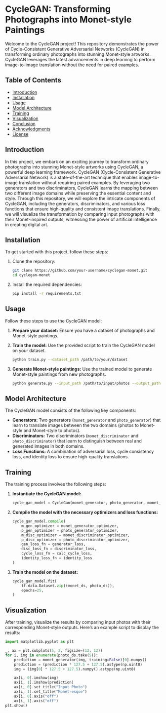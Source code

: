 # CycleGAN: Transforming Photographs into Monet-style Paintings

Welcome to the CycleGAN project! This repository demonstrates the power of Cycle-Consistent Generative Adversarial Networks (CycleGAN) in transforming ordinary photographs into stunning Monet-style artworks. CycleGAN leverages the latest advancements in deep learning to perform image-to-image translation without the need for paired examples.

## Table of Contents

- [Introduction](#introduction)
- [Installation](#installation)
- [Usage](#usage)
- [Model Architecture](#model-architecture)
- [Training](#training)
- [Visualization](#visualization)
- [Conclusion](#conclusion)
- [Acknowledgments](#acknowledgments)
- [License](#license)

## Introduction

In this project, we embark on an exciting journey to transform ordinary photographs into stunning Monet-style artworks using CycleGAN, a powerful deep learning framework. CycleGAN (Cycle-Consistent Generative Adversarial Network) is a state-of-the-art technique that enables image-to-image translation without requiring paired examples. By leveraging two generators and two discriminators, CycleGAN learns the mapping between two different image domains while preserving the essential content and style. Through this repository, we will explore the intricate components of CycleGAN, including the generators, discriminators, and various loss functions that ensure high-quality and consistent image translations. Finally, we will visualize the transformation by comparing input photographs with their Monet-inspired outputs, witnessing the power of artificial intelligence in creating digital art.

## Installation

To get started with this project, follow these steps:

1. Clone the repository:
    ```sh
    git clone https://github.com/your-username/cyclegan-monet.git
    cd cyclegan-monet
    ```

2. Install the required dependencies:
    ```sh
    pip install -r requirements.txt
    ```

## Usage

Follow these steps to use the CycleGAN model:

1. **Prepare your dataset:** Ensure you have a dataset of photographs and Monet-style paintings.

2. **Train the model:** Use the provided script to train the CycleGAN model on your dataset.
    ```sh
    python train.py --dataset_path /path/to/your/dataset
    ```

3. **Generate Monet-style paintings:** Use the trained model to generate Monet-style paintings from new photographs.
    ```sh
    python generate.py --input_path /path/to/input/photos --output_path /path/to/save/monet_paintings
    ```

## Model Architecture

The CycleGAN model consists of the following key components:

- **Generators:** Two generators (`monet_generator` and `photo_generator`) that learn to translate images between the two domains (photos to Monet-style and Monet-style to photos).
- **Discriminators:** Two discriminators (`monet_discriminator` and `photo_discriminator`) that learn to distinguish between real and generated images in both domains.
- **Loss Functions:** A combination of adversarial loss, cycle consistency loss, and identity loss to ensure high-quality translations.

## Training

The training process involves the following steps:

1. **Instantiate the CycleGAN model:**
    ```python
    cycle_gan_model = CycleGan(monet_generator, photo_generator, monet_discriminator, photo_discriminator)
    ```

2. **Compile the model with the necessary optimizers and loss functions:**
    ```python
    cycle_gan_model.compile(
        m_gen_optimizer = monet_generator_optimizer,
        p_gen_optimizer = photo_generator_optimizer,
        m_disc_optimizer = monet_discriminator_optimizer,
        p_disc_optimizer = photo_discriminator_optimizer,
        gen_loss_fn = generator_loss,
        disc_loss_fn = discriminator_loss,
        cycle_loss_fn = calc_cycle_loss,
        identity_loss_fn = identity_loss
    )
    ```

3. **Train the model on the dataset:**
    ```python
    cycle_gan_model.fit(
        tf.data.Dataset.zip((monet_ds, photo_ds)),
        epochs=25,
    )
    ```

## Visualization

After training, visualize the results by comparing input photos with their corresponding Monet-style outputs. Here’s an example script to display the results:

```python
import matplotlib.pyplot as plt

_, ax = plt.subplots(5, 2, figsize=(12, 12))
for i, img in enumerate(photo_ds.take(5)):
    prediction = monet_generator(img, training=False)[0].numpy()
    prediction = (prediction * 127.5 + 127.5).astype(np.uint8)
    img = (img[0] * 127.5 + 127.5).numpy().astype(np.uint8)

    ax[i, 0].imshow(img)
    ax[i, 1].imshow(prediction)
    ax[i, 0].set_title("Input Photo")
    ax[i, 1].set_title("Monet-esque")
    ax[i, 0].axis("off")
    ax[i, 1].axis("off")
plt.show()
